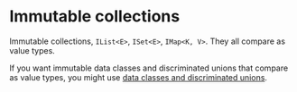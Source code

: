# Immutable collections

Immutable collections, `IList<E>`, `ISet<E>`, `IMap<K, V>`. They all compare as value types.

If you want immutable data classes and discriminated unions that compare as value types, you might use [data classes and discriminated unions](https://pub.dev/packages/adt).



